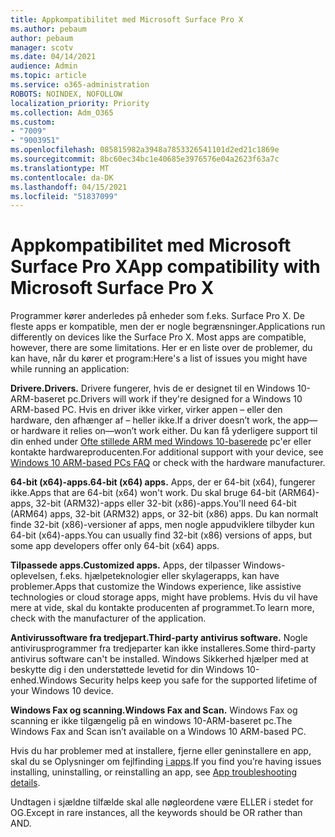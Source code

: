 ```yaml
---
title: Appkompatibilitet med Microsoft Surface Pro X
ms.author: pebaum
author: pebaum
manager: scotv
ms.date: 04/14/2021
audience: Admin
ms.topic: article
ms.service: o365-administration
ROBOTS: NOINDEX, NOFOLLOW
localization_priority: Priority
ms.collection: Adm_O365
ms.custom:
- "7009"
- "9003951"
ms.openlocfilehash: 085815982a3948a7853326541101d2ed21c1869e
ms.sourcegitcommit: 8bc60ec34bc1e40685e3976576e04a2623f63a7c
ms.translationtype: MT
ms.contentlocale: da-DK
ms.lasthandoff: 04/15/2021
ms.locfileid: "51837099"
---
```

# <a name="app-compatibility-with-microsoft-surface-pro-x"></a><span data-ttu-id="3379d-102">Appkompatibilitet med Microsoft Surface Pro X</span><span class="sxs-lookup"><span data-stu-id="3379d-102">App compatibility with Microsoft Surface Pro X</span></span>

<span data-ttu-id="3379d-103">Programmer kører anderledes på enheder som f.eks. Surface Pro X. De fleste apps er kompatible, men der er nogle begrænsninger.</span><span class="sxs-lookup"><span data-stu-id="3379d-103">Applications run differently on devices like the Surface Pro X. Most apps are compatible, however, there are some limitations.</span></span> <span data-ttu-id="3379d-104">Her er en liste over de problemer, du kan have, når du kører et program:</span><span class="sxs-lookup"><span data-stu-id="3379d-104">Here's a list of issues you might have while running an application:</span></span> 

<span data-ttu-id="3379d-105">**Drivere.**</span><span class="sxs-lookup"><span data-stu-id="3379d-105">**Drivers.**</span></span> <span data-ttu-id="3379d-106">Drivere fungerer, hvis de er designet til en Windows 10-ARM-baseret pc.</span><span class="sxs-lookup"><span data-stu-id="3379d-106">Drivers will work if they're designed for a Windows 10 ARM-based PC.</span></span> <span data-ttu-id="3379d-107">Hvis en driver ikke virker, virker appen – eller den hardware, den afhænger af – heller ikke.</span><span class="sxs-lookup"><span data-stu-id="3379d-107">If a driver doesn’t work, the app—or hardware it relies on—won’t work either.</span></span> <span data-ttu-id="3379d-108">Du kan få yderligere support til din enhed under [Ofte stillede ARM med Windows 10-baserede](https://support.microsoft.com/windows/windows-10-arm-based-pcs-faq-477f51df-2e3b-f68f-31b0-06f5e4f8ebb5) pc'er eller kontakte hardwareproducenten.</span><span class="sxs-lookup"><span data-stu-id="3379d-108">For additional support with your device, see [Windows 10 ARM-based PCs FAQ](https://support.microsoft.com/windows/windows-10-arm-based-pcs-faq-477f51df-2e3b-f68f-31b0-06f5e4f8ebb5) or check with the hardware manufacturer.</span></span>

<span data-ttu-id="3379d-109">**64-bit (x64)-apps.**</span><span class="sxs-lookup"><span data-stu-id="3379d-109">**64-bit (x64) apps.**</span></span> <span data-ttu-id="3379d-110">Apps, der er 64-bit (x64), fungerer ikke.</span><span class="sxs-lookup"><span data-stu-id="3379d-110">Apps that are 64-bit (x64) won't work.</span></span> <span data-ttu-id="3379d-111">Du skal bruge 64-bit (ARM64)-apps, 32-bit (ARM32)-apps eller 32-bit (x86)-apps.</span><span class="sxs-lookup"><span data-stu-id="3379d-111">You'll need 64-bit (ARM64) apps, 32-bit (ARM32) apps, or 32-bit (x86) apps.</span></span> <span data-ttu-id="3379d-112">Du kan normalt finde 32-bit (x86)-versioner af apps, men nogle appudviklere tilbyder kun 64-bit (x64)-apps.</span><span class="sxs-lookup"><span data-stu-id="3379d-112">You can usually find 32-bit (x86) versions of apps, but some app developers offer only 64-bit (x64) apps.</span></span>

<span data-ttu-id="3379d-113">**Tilpassede apps.**</span><span class="sxs-lookup"><span data-stu-id="3379d-113">**Customized apps.**</span></span> <span data-ttu-id="3379d-114">Apps, der tilpasser Windows-oplevelsen, f.eks. hjælpeteknologier eller skylagerapps, kan have problemer.</span><span class="sxs-lookup"><span data-stu-id="3379d-114">Apps that customize the Windows experience, like assistive technologies or cloud storage apps, might have problems.</span></span> <span data-ttu-id="3379d-115">Hvis du vil have mere at vide, skal du kontakte producenten af programmet.</span><span class="sxs-lookup"><span data-stu-id="3379d-115">To learn more, check with the manufacturer of the application.</span></span>

<span data-ttu-id="3379d-116">**Antivirussoftware fra tredjepart.**</span><span class="sxs-lookup"><span data-stu-id="3379d-116">**Third-party antivirus software.**</span></span> <span data-ttu-id="3379d-117">Nogle antivirusprogrammer fra tredjeparter kan ikke installeres.</span><span class="sxs-lookup"><span data-stu-id="3379d-117">Some third-party antivirus software can't be installed.</span></span> <span data-ttu-id="3379d-118">Windows Sikkerhed hjælper med at beskytte dig i den understøttede levetid for din Windows 10-enhed.</span><span class="sxs-lookup"><span data-stu-id="3379d-118">Windows Security helps keep you safe for the supported lifetime of your Windows 10 device.</span></span>

<span data-ttu-id="3379d-119">**Windows Fax og scanning.**</span><span class="sxs-lookup"><span data-stu-id="3379d-119">**Windows Fax and Scan.**</span></span> <span data-ttu-id="3379d-120">Windows Fax og scanning er ikke tilgængelig på en windows 10-ARM-baseret pc.</span><span class="sxs-lookup"><span data-stu-id="3379d-120">The Windows Fax and Scan isn’t available on a Windows 10 ARM-based PC.</span></span>

<span data-ttu-id="3379d-121">Hvis du har problemer med at installere, fjerne eller geninstallere en app, skal du se Oplysninger om fejlfinding [i apps](https://docs.microsoft.com/troubleshoot/mem/intune/troubleshoot-app-install#app-troubleshooting-details).</span><span class="sxs-lookup"><span data-stu-id="3379d-121">If you find you’re having issues installing, uninstalling, or reinstalling an app, see [App troubleshooting details](https://docs.microsoft.com/troubleshoot/mem/intune/troubleshoot-app-install#app-troubleshooting-details).</span></span>

<span data-ttu-id="3379d-122">Undtagen i sjældne tilfælde skal alle nøgleordene være ELLER i stedet for OG.</span><span class="sxs-lookup"><span data-stu-id="3379d-122">Except in rare instances, all the keywords should be OR rather than AND.</span></span>